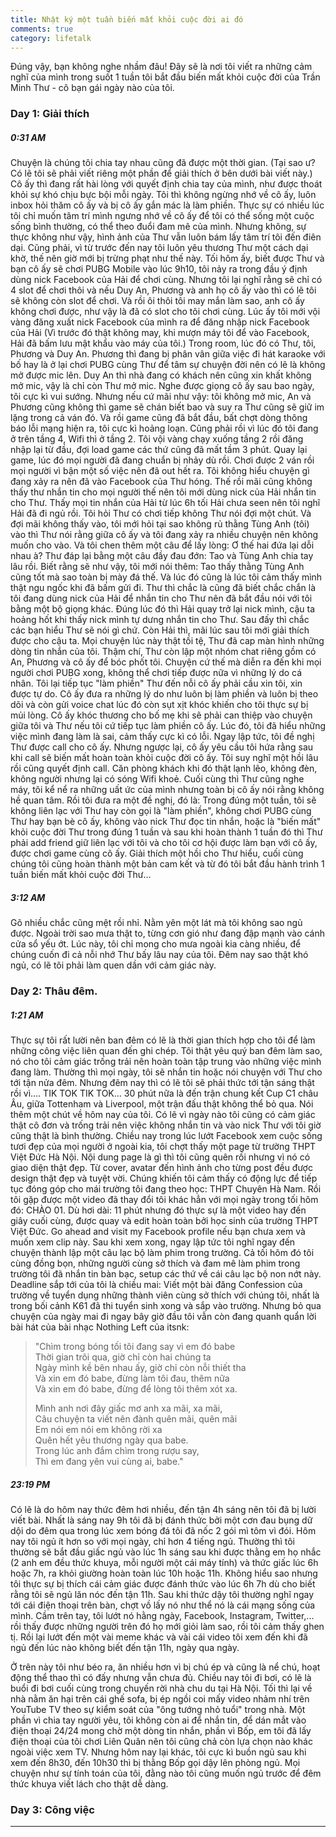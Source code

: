 ```yaml
---
title: Nhật ký một tuần biến mất khỏi cuộc đời ai đó
comments: true
category: lifetalk
---
```


<p class="lead">Đúng vậy, bạn không nghe nhầm đâu! Đây sẽ là nơi tôi viết ra những cảm nghĩ của mình trong suốt 1 tuần tôi bắt đầu biến mất khỏi cuộc đời của Trần Minh Thư - cô bạn gái ngày nào của tôi.</p>

### Day 1: Giải thích

##### 0:31 AM

Chuyện là chúng tôi chia tay nhau cũng đã được một thời gian. (Tại sao ư? Có lẽ tôi sẽ phải viết riêng một phần để giải thích ở bên dưới bài viết này.) Cô ấy thì đang rất hài lòng với quyết định chia tay của mình, như được thoát khỏi sự khó chịu bực bội mỗi ngày. Tôi thì không ngừng nhớ về cô ấy, luôn inbox hỏi thăm cô ấy và bị cô ấy gắn mác là làm phiền. Thực sự có nhiều lúc tôi chỉ muốn tâm trí mình ngưng nhớ về cô ấy để tôi có thể sống một cuộc sống bình thường, có thể theo đuổi đam mê của mình. Nhưng không, sự thực không như vậy, hình ảnh của Thư vẫn luôn bám lấy tâm trí tôi đến điên dại. Cũng phải, vì từ trước đến nay tôi luôn yêu thương Thư một cách dại khờ, thế nên giờ mới bị trừng phạt như thế này. Tối hôm ấy, biết được Thư và bạn cô ấy sẽ chơi PUBG Mobile vào lúc 9h10, tôi nảy ra trong đầu ý định dùng nick Facebook của Hải để chơi cùng. Nhưng tôi lại nghĩ rằng sẽ chỉ có 4 slot để chơi thôi và nếu Duy An, Phương và anh họ cô ấy vào thì có lẽ tôi sẽ không còn slot để chơi. Và rồi ôi thôi tôi may mắn làm sao, anh cô ấy không chơi được, như vậy là đã có slot cho tôi chơi cùng. Lúc ấy tôi mới vội vàng đăng xuất nick Facebook của mình ra để đăng nhập nick Facebook của Hải (Vì trước đó thật không may, khi mượn máy tôi để vào Facebook, Hải đã bấm lưu mật khẩu vào máy của tôi.) Trong room, lúc đó có Thư, tôi, Phương và Duy An. Phương thì đang bị phân vân giữa việc đi hát karaoke với bố hay là ở lại chơi PUBG cùng Thư để tâm sự chuyện đời nên có lẽ là không mở được mic lên. Duy An thì nhà đang có khách nên cũng xin khất không mở mic, vậy là chỉ còn Thư mở mic. Nghe được giọng cô ấy sau bao ngày, tôi cực kì vui sướng. Nhưng nếu cứ mãi như vậy: tôi không mở mic, An và Phương cũng không thì game sẽ chán biết bao và suy ra Thư cũng sẽ giữ im lặng trong cả ván đó. Và rồi game cũng đã bắt đầu, bất chợt dòng thông báo lỗi mạng hiện ra, tôi cực kì hoảng loạn. Cũng phải rồi vì lúc đó tôi đang ở trên tầng 4, Wifi thì ở tầng 2. Tôi vội vàng chạy xuống tầng 2 rồi đăng nhập lại từ đầu, đợi load game các thứ cũng đã mất tầm 3 phút. Quay lại game, lúc đó mọi người đã đang chuẩn bị nhảy dù rồi. Chơi được 2 ván rồi mọi người vì bận một số việc nên đã out hết ra. Tôi không hiểu chuyện gì đang xảy ra nên đã vào Facebook của Thư hóng. Thế rồi mãi cũng không thấy thư nhắn tin cho mọi người thế nên tôi mới dùng nick của Hải nhắn tin cho Thư. Thấy mọi tin nhắn của Hải từ lúc 6h tối Hải chưa seen nên tôi nghĩ Hải đã đi ngủ rồi. Tôi hỏi Thư có chơi tiếp không Thư nói đợi một chút. Và đợi mãi không thấy vào, tôi mới hỏi tại sao không rủ thằng Tùng Anh (tôi) vào thì Thư nói rằng giữa cô ấy và tôi đang xảy ra nhiều chuyện nên không muốn cho vào. Và tôi chen thêm một câu để lấy lòng: Ơ thế hai đứa lại dỗi nhau à? Thư đáp lại bằng một câu đầy đau đớn: Tao và Tùng Anh chia tay lâu rồi. Biết rằng sẽ như vậy, tôi mới nói thêm: Tao thấy thằng Tùng Anh cũng tốt mà sao toàn bị mày đá thế. Và lúc đó cũng là lúc tôi cảm thấy mình thật ngu ngốc khi đã bấm gửi đi. Thư thì chắc là cũng đã biết chắc chắn là tôi đang dùng nick của Hải để nhắn tin cho Thư nên đã bắt đầu nói với tôi bằng một bộ giọng khác. Đúng lúc đó thì Hải quay trở lại nick mình, cậu ta hoảng hốt khi thấy nick mình tự dưng nhắn tin cho Thư. Sau đấy thì chắc các bạn hiểu Thư sẽ nói gì chứ. Còn Hải thì, mãi lúc sau tôi mới giải thích được cho cậu ta. Mọi chuyện lúc này thật tồi tệ, Thư đã cap màn hình những dòng tin nhắn của tôi. Thậm chí, Thư còn lập một nhóm chat riêng gồm có An, Phương và cô ấy để bóc phốt tôi. Chuyện cứ thế mà diễn ra đến khi mọi người chơi PUBG xong, không thể chơi tiếp được nữa vì những lý do cá nhân. Tôi lại tiếp tục "làm phiền" Thư đến nỗi cô ấy phải cầu xin tôi, xin được tự do. Cô ấy đưa ra những lý do như luôn bị làm phiền và luôn bị theo dõi và còn gửi voice chat lúc đó còn sụt xịt khóc khiến cho tôi thực sự bị mủi lòng. Cô ấy khóc thương cho bố mẹ khi sẽ phải can thiệp vào chuyện giữa tôi và Thư nếu tôi cứ tiếp tục làm phiền cô ấy. Lúc đó, tôi đã hiểu những việc mình đang làm là sai, cảm thấy cực kì có lỗi. Ngay lập tức, tôi đề nghị Thư được call cho cô ấy. Nhưng ngược lại, cô ấy yêu cầu tôi hứa rằng sau khi call sẽ biến mất hoàn toàn khỏi cuộc đời cô ấy. Tôi suy nghĩ một hồi lâu rồi cũng quyết định call. Căn phòng khách khi đó thật lạnh lẽo, không đèn, không người nhưng lại có sóng Wifi khoẻ. Cuối cùng thì Thư cũng nghe máy, tôi kể nể ra những uất ức của mình nhưng toàn bị cô ấy nói rằng không hề quan tâm. Rồi tôi đưa ra một đề nghị, đó là: Trong đúng một tuần, tôi sẽ không liên lạc với Thư hay còn gọi là "làm phiền", không chơi PUBG cùng Thư hay bạn bè cô ấy, không vào nick Thư đọc tin nhắn, hoặc là "biến mất" khỏi cuộc đời Thư trong đúng 1 tuần và sau khi hoàn thành 1 tuần đó thì Thư phải add friend giữ liên lạc với tôi và cho tôi cơ hội được làm bạn với cô ấy, được chơi game cùng cô ấy. Giải thích một hồi cho Thư hiểu, cuối cùng chúng tôi cũng hoàn thành một bản cam kết và từ đó tôi bắt đầu hành trình 1 tuần biến mất khỏi cuộc đời Thư...

##### 3:12 AM

Gõ nhiều chắc cũng mệt rồi nhỉ. Nằm yên một lát mà tôi không sao ngủ được. Ngoài trời sao mưa thật to, từng cơn gió như đang đập mạnh vào cánh cửa sổ yếu ớt. Lúc này, tôi chỉ mong cho mưa ngoài kia càng nhiều, để chúng cuốn đi cả nỗi nhớ Thư bấy lâu nay của tôi. Đêm nay sao thật khó ngủ, có lẽ tôi phải làm quen dần với cảm giác này.

### Day 2: Thâu đêm.

##### 1:21 AM

Thực sự tôi rất lười nên ban đêm có lẽ là thời gian thích hợp cho tôi để làm những công việc liên quan đến ghi chép. Tôi thật yêu quý ban đêm làm sao, nó cho tôi cảm giác trống trải nên hoàn toàn tập trung vào những việc mình đang làm. Thường thì mọi ngày, tôi sẽ nhắn tin hoặc nói chuyện với Thư cho tới tận nửa đêm. Nhưng đêm nay thì có lẽ tôi sẽ phải thức tới tận sáng thật rồi vì.... TIK TOK TIK TOK... 30 phút nữa là đến trận chung kết Cup C1 châu Âu, giữa Tottenham và Liverpool, một trận đấu thật không thể bỏ qua. Nói thêm một chút về hôm nay của tôi. Có lẽ vì ngày nào tôi cũng có cảm giác thật cô đơn và trống trải nên việc không nhắn tin và vào nick Thư với tôi giờ cũng thật là bình thường. Chiều nay trong lúc lướt Facebook xem cuộc sống tươi đẹp của mọi người ở ngoài kia, tôi chợt thấy một page từ trường THPT Việt Đức Hà Nội. Nội dung page là gì thì tôi cũng quên rồi nhưng vì nó có giao diện thật đẹp. Từ cover, avatar đến hình ảnh cho từng post đều được design thật đẹp và tuyệt vời. Chúng khiến tôi cảm thấy có động lực để tiếp tục đóng góp cho mái trường tôi đang theo học: THPT Chuyên Hà Nam. Rồi tôi gặp được một video đã thay đổi tôi khác hẳn với mọi ngày trong tối hôm đó: CHÀO 01. Dù hơi dài: 11 phút nhưng đó thực sự là một video hay đến giây cuối cùng, được quay và edit hoàn toàn bởi học sinh của trường THPT Việt Đức. Go ahead and visit my Facebook profile nếu bạn chưa xem và muốn xem clip này. Sau khi xem xong, ngay lập tức tôi nghĩ ngay đến chuyện thành lập một câu lạc bộ làm phim trong trường. Cả tối hôm đó tôi cùng đồng bọn, những người cùng sở thích và đam mê làm phim trong trường tôi đã nhắn tin bàn bạc, setup các thứ về cái câu lạc bộ non nớt này. Deadline sắp tới của tôi là chiều mai: Viết một bài đăng Confession của trường về tuyển dụng những thành viên cùng sở thích với chúng tôi, nhất là trong bối cảnh K61 đã thi tuyển sinh xong và sắp vào trường. Nhưng bỏ qua chuyện của ngày mai đi ngay bây giờ đầu tôi vẫn còn đang quanh quẩn lời bài hát của bài nhạc Nothing Left của itsnk:

>"Chìm trong bóng tối tôi đang say vì em đó babe  
>Thời gian trôi qua, giờ chỉ còn hai chúng ta  
>Ngày mình kề bên nhau ấy, giờ chỉ còn nỗi thiết tha  
>Và xin em đó babe, đừng làm tôi đau, thêm nữa  
>Và xin em đó babe, đừng để lòng tôi thêm xót xa.  
>
>Mình anh nơi đây giấc mơ anh xa mãi, xa mãi,  
>Câu chuyện ta viết nên đành quên mãi, quên mãi  
>Em nói em nói em không rời xa  
>Quên hết yêu thương ngày qua babe.  
>Trong lúc anh đắm chìm trong rượu say,  
>Thì em đang yên vui cùng ai, babe."  

##### 23:19 PM

Có lẽ là do hôm nay thức đêm hơi nhiều, đến tận 4h sáng nên tôi đã bị lười viết bài. Nhất là sáng nay 9h tôi đã bị đánh thức bởi một cơn đau bụng dữ dội do đêm qua trong lúc xem bóng đá tôi đã nốc 2 gói mì tôm vì đói. Hôm nay tôi ngủ ít hơn so với mọi ngày, chỉ hơn 4 tiếng ngủ. Thường thì tôi thường sẽ bắt đầu giấc ngủ vào lúc 1h sáng sau khi được thằng em họ nhắc (2 anh em đều thức khuya, mỗi người một cái máy tính) và thức giấc lúc 6h hoặc 7h, ra khỏi giường hoàn toàn lúc 10h hoặc 11h. Không hiểu sao nhưng tôi thực sự bị thích cái cảm giác được đánh thức vào lúc 6h 7h dù cho biết rằng tôi sẽ ngủ lăn nóc đến tận 11h. Sau khi thức dậy tôi thường nghĩ ngay tới cái điện thoại trên bàn, chợt vồ lấy nó như thể nó là cái mạng sống của mình. Cầm trên tay, tôi lướt nó hằng ngày, Facebook, Instagram, Twitter,... rồi thấy được những người trên đó họ mới giỏi làm sao, rồi tôi cảm thấy ghen tị. Rồi lại lướt đến một vài meme khác và vài cái video tôi xem đến khi đã ngủ đến lúc nào không biết đến tận 11h, ngày qua ngày.

Ở trên này tôi như béo ra, ăn nhiều hơn vì bị chú ép và cũng là nể chú, hoạt động thể thao thì có đấy nhưng vẫn chưa đủ. Chiều nay tôi đi bơi, có lẽ là buổi đi bơi cuối cùng trong chuyến rời nhà chu du tại Hà Nội. Tối thì lại về nhà nằm ăn hại trên cái ghế sofa, bị ép ngồi coi mấy video nhảm nhí trên YouTube TV theo sự kiểm soát của "ông tướng nhỏ tuổi" trong nhà. Một phần vì chia tay người yêu, tôi không còn ai để nhắn tin, để dán mắt vào điện thoại 24/24 mong chờ một dòng tin nhắn, phần vì Bốp, em tôi đã lấy điện thoại của tôi chơi Liên Quân nên tôi cũng chả còn lựa chọn nào khác ngoài việc xem TV. Nhưng hôm nay lại khác, tôi cực kì buồn ngủ sau khi xem đến 8h30, đến 10h30 thì bị thằng Bốp gọi dậy lên phòng ngủ. Mọi chuyện như sự tính toán của tôi, đằng nào tôi cũng muốn ngủ trước để đêm thức khuya viết lách cho thật dễ dàng.

### Day 3: Công việc

---